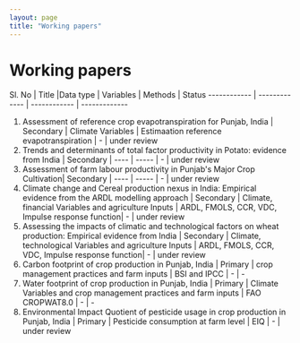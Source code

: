 ```yaml
---
layout: page
title: "Working papers"
---
```

# Working papers #

Sl. No | Title |Data type | Variables | Methods | Status
------------ | ------------- | ------------ | -------------
1. Assessment of reference crop evapotranspiration for Punjab, India | Secondary | Climate Variables   | Estimaation reference evapotranspiration | - | under review
2. Trends and determinants of total factor productivity in Potato: evidence from India | Secondary | ----   | ----- | - | under review
3. Assessment of farm labour productivity in Punjab's Major Crop Cultivation| Secondary | ----   | ----- | - | under review
4. Climate change and Cereal production nexus in India: Empirical evidence from the ARDL modelling approach | Secondary | Climate, financial Variables and agriculture Inputs   | ARDL, FMOLS, CCR, VDC, Impulse response function| - | under review
5. Assessing the impacts of climatic and technological factors on wheat production: Empirical evidence from India | Secondary | Climate, technological Variables and agriculture Inputs   | ARDL, FMOLS, CCR, VDC, Impulse response function| - | under review
6. Carbon footprint of crop production in Punjab, India | Primary | crop management practices and farm inputs  | BSI and IPCC | - | -
7. Water footprint of crop production in Punjab, India | Primary | Climate Variables and crop management practices and farm inputs | FAO CROPWAT8.0 | - | -
8. Environmental Impact Quotient of pesticide usage in crop production in Punjab, India | Primary | Pesticide consumption at farm level | EIQ | - | under review
